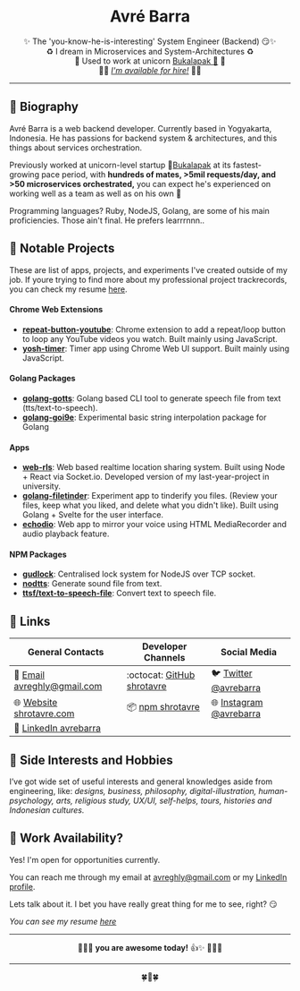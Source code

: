 <div class="info">
  <h1 class="name" align="center"><span>Avré Barra</span></h1>
  <p class="meta-data" align="center">
    ✨ The 'you-know-he-is-interesting' System Engineer (Backend) 😏✨ <br/>
    ♻️ I dream in Microservices and System-Architectures ♻️<br/>
    🦄 Used to work at unicorn <a target="_blank" rel="noopener noreferrer" href="https://www.bukalapak.com">Bukalapak 🤘</a> 🦄 <br/>
    👩🚀 <i><a target="_blank" rel="noopener noreferrer" href="https://github.com/shrotavre/about#-work-availability">I'm available for hire!</a></i> 👨🚀<br/>
  </p>
</div>

---


## 👦 Biography

Avré Barra is a web backend developer. Currently based in Yogyakarta, Indonesia. He has passions for backend system & architectures, and this things about services orchestration.

Previously worked at unicorn-level startup 🦄[Bukalapak](https://www.bukalapak.com) at its fastest-growing pace period, with **hundreds of mates, >5mil requests/day, and >50 microservices orchestrated,** you can expect he's experienced on working well as a team as well as on his own 🐐

Programming languages? Ruby, NodeJS, Golang, are some of his main proficiencies. Those ain't final. He prefers learrrnnn..

## 🍵 Notable Projects
These are list of apps, projects, and experiments I've created outside of my job. If youre trying to find more about my professional project trackrecords, you can check my resume [here](http://vitae.shrotavre.com).

#### Chrome Web Extensions
- [**repeat-button-youtube**](https://chrome.google.com/webstore/detail/repeat-button-youtube/aoanbbgkingihjpbnhmlaabkipkpkmmd): Chrome extension to add a repeat/loop button to loop any YouTube videos you watch. Built mainly using JavaScript.
- [**yosh-timer**](https://chrome.google.com/webstore/detail/yosh-timer/hjijpglmgfocjfkakgfckahooekhgjba): Timer app using Chrome Web UI support. Built mainly using JavaScript.

#### Golang Packages
- [**golang-gotts**](https://github.com/shrotavre/gotts): Golang based CLI tool to generate speech file from text (tts/text-to-speech).
- [**golang-goi9e**](https://github.com/shrotavre/goi9e): Experimental basic string interpolation package for Golang

#### Apps
- [**web-rls**](https://web-rls.herokuapp.com/): Web based realtime location sharing system. Built using Node + React via Socket.io. Developed version of my last-year-project in university.
- [**golang-filetinder**](https://github.com/shrotavre/filetinder): Experiment app to tinderify you files. (Review your files, keep what you liked, and delete what you didn't like). Built using Golang + Svelte for the user interface.
- [**echodio**](https://shrotavre.github.io/echodio/): Web app to mirror your voice using HTML MediaRecorder and audio playback feature.

#### NPM Packages
- [**gudlock**](https://www.npmjs.com/package/gudlock): Centralised lock system for NodeJS over TCP socket.
- [**nodtts**](https://www.npmjs.com/package/nodtts): Generate sound file from text.
- [**ttsf/text-to-speech-file**](https://www.npmjs.com/package/text-to-speech-file): Convert text to speech file.

## 👥 Links
| General Contacts | Developer Channels | Social Media |
| ----------- | ----------- | ----------- |
| 📧 [Email avreghly@gmail.com](mailto:avreghly@gmail.com)          | :octocat: [GitHub shrotavre](https://github.com/shrotavre)  | 🐦 [Twitter @avrebarra](https://twitter.com/avrebarra) |
| 🌐 [Website shrotavre.com](http://www.shrotavre.com)              | 📦 [npm shrotavre](https://npmjs.com/~shrotavre)            | 🌐 [Instagram @avrebarra](https://instagram.com/avrebarra) |
| 💼 [LinkedIn avrebarra](https://www.linkedin.com/in/avre-barra/)  | | |

## 🌠 Side Interests and Hobbies
I’ve got wide set of useful interests and general knowledges aside from engineering, like: *designs, business, philosophy, digital-illustration, human-psychology, arts, religious study, UX/UI, self-helps, tours, histories and Indonesian cultures.*

## 👞 Work Availability?
Yes! I'm open for opportunities currently.


You can reach me through my email at [avreghly@gmail.com](mailto:avreghly@gmail.com) or my [LinkedIn profile](https://www.linkedin.com/in/avre-barra/). 

Lets talk about it. I bet you have really great thing for me to see, right? 😏 

*You can see my resume [here](http://vitae.shrotavre.com)*

---

<div class="info">
  <p class="info-footer" align="center">
     👩🏻‍🚀 <b>you are awesome today!</b> 👍✨ 👨🏻‍🚀<br/>
  </p>
</div>

---

  <p class="info-footer" align="center">
  🍀🏫🍀
  </p>